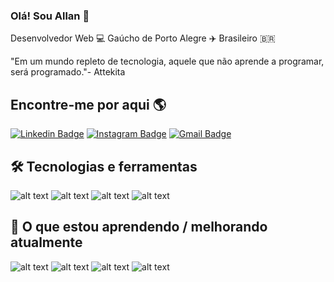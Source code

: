 ### Olá! Sou Allan 👋

Desenvolvedor Web :computer: Gaúcho de Porto Alegre ✈️ Brasileiro 🇧🇷 

 "Em um mundo repleto de tecnologia, aquele que não aprende a programar, será programado."- Attekita

## Encontre-me por aqui 🌎

[![Linkedin Badge](https://img.shields.io/badge/Linkedin-blue?style=flat-square&logo=Linkedin&logoColor=white&link=https://www.linkedin.com/in/allanrsgomes)](https://www.linkedin.com/in/allanrsgomes)
[![Instagram Badge](https://img.shields.io/badge/Instagram-blue?style=flat-square&logo=Instagram&logoColor=white&link=https://www.instagram.com/allanrsgomes/)](https://www.instagram.com/allanrsgomes)
[![Gmail Badge](https://img.shields.io/badge/Gmail-c14438?style=flat-square&logo=Gmail&logoColor=white&link=mailto:allanhouse2011@gmail.com)](mailto:allanhouse2011@gmail.com)

## 🛠 Tecnologias e ferramentas

![alt text](https://img.shields.io/badge/HTML5-E34F26?style=for-the-badge&logo=html5&logoColor=white) 
![alt text](https://img.shields.io/badge/CSS3-1572B6?style=for-the-badge&logo=css3&logoColor=white) 
![alt text](https://img.shields.io/badge/JavaScript-F7DF1E?style=for-the-badge&logo=javascript&logoColor=black) 
![alt text](https://img.shields.io/badge/Git-E34F26?style=for-the-badge&logo=git&logoColor=white)

## 📖 O que estou aprendendo / melhorando atualmente

![alt text](https://img.shields.io/badge/Node.Js-3CB371?style=for-the-badge&logo=node.js&logoColor=white)
![alt text](https://img.shields.io/badge/TypeScript-1572B6?style=for-the-badge&logo=typescript&logoColor=white)
![alt text](https://img.shields.io/badge/React-1572B6?style=for-the-badge&logo=react&logoColor=white)
![alt text](https://img.shields.io/badge/Next.JS-000000?style=for-the-badge&logo=next.js&logoColor=white)
